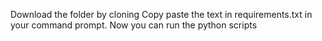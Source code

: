 Download the folder by cloning
Copy paste the text in requirements.txt in your command prompt.
Now you can run the python scripts 
